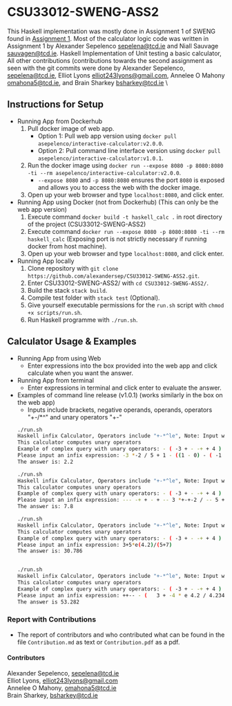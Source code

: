 # CSU33012-SWENG-ASS2
This Haskell implementation was mostly done in Assignment 1 of SWENG found in 
[Assignment 1](https://github.com/alexandersep/CSU33012-SWENG-ASS2.git). Most of the calculator logic code
was written in Assignment 1 by Alexander Sepelenco sepelena@tcd.ie and Niall Sauvage sauvagen@tcd.ie.
Haskell Implementation of Unit testing a basic calculator, All other contributions (contributions towards
the second assignment as seen with the git commits were done by Alexander Sepelenco, sepelena@tcd.ie,
Elliot Lyons elliot243lyons@gmail.com, Annelee O Mahony omahona5@tcd.ie, and Brain Sharkey bsharkey@tcd.ie \\

## Instructions for Setup
* Running App from Dockerhub
    1. Pull docker image of web app.
        * Option 1: Pull web app version using `docker pull asepelenco/interactive-calculator:v2.0.0`.
        * Option 2: Pull command line interface version using `docker pull asepelenco/interactive-calculator:v1.0.1`.
    2. Run the docker image using `docker run --expose 8080 -p 8080:8080 -ti --rm asepelenco/interactive-calculator:v2.0.0`.
        * `--expose 8080` and `-p 8080:8080` ensures the port `8080` is exposed and allows you to access the web
          with the docker image.
    3. Open up your web browser and type `localhost:8080`, and click enter.
* Running App using Docker (not from Dockerhub) (This can only be the web app version)
    1. Execute command `docker build -t haskell_calc .` in root directory of the project (CSU33012-SWENG-ASS2)
    2. Execute command `docker run --expose 8080 -p 8080:8080 -ti --rm haskell_calc` (Exposing port is not strictly necessary
       if running docker from host machine).
    3. Open up your web browser and type `localhost:8080`, and click enter.
* Running App locally
    1. Clone repository with `git clone https://github.com/alexandersep/CSU33012-SWENG-ASS2.git`.
    2. Enter CSU33012-SWENG-ASS2/ with `cd CSU33012-SWENG-ASS2/`.
    3. Build the stack `stack build`.
    4. Compile test folder with `stack test` (Optional).
    5. Give yourself executable permissions for the `run.sh` script with `chmod +x scripts/run.sh`.
    6. Run Haskell programme with `./run.sh`.

## Calculator Usage & Examples 
* Running App from using Web
    * Enter expressions into the box provided into the web app and click calculate when you want the answer.
* Running App from terminal
    * Enter expressions in terminal and click enter to evaluate the answer.
* Examples of command line release (v1.0.1) (works similarly in the box on the web app)
    * Inputs include brackets, negative operands, operands, operators "+-/\*^" and unary operators "+-"
    ```bash
    ./run.sh
    Haskell infix Calculator, Operators include "+-*^le", Note: Input without Qutoes e.g. 2 + 3 instead of "2 + 3"
    This calculator computes unary operators
    Example of complex query with unary operators: - ( -3 + - -+ + 4 ) * l 10 - e(4.2) + 1.1234 * 34.343 / e 1.4
    Please input an infix expression: -3 *-2 / 5 + 1 - ((1 - 0) - ( -1 --2))*4
    The answer is: 2.2
    
    ./run.sh
    Haskell infix Calculator, Operators include "+-*^le", Note: Input without Qutoes e.g. 2 + 3 instead of "2 + 3"
    This calculator computes unary operators
    Example of complex query with unary operators: - ( -3 + - -+ + 4 ) * l 10 - e(4.2) + 1.1234 * 34.343 / e 1.4
    Please input an infix expression: --- -+ + - + -- 3 *+-+-2 / -- 5 + 1 - (  (- 1 - 0) - ( -1 --2)  )*  4
    The answer is: 7.8
    
    ./run.sh
    Haskell infix Calculator, Operators include "+-*^le", Note: Input without Qutoes e.g. 2 + 3 instead of "2 + 3"
    This calculator computes unary operators
    Example of complex query with unary operators: - ( -3 + - -+ + 4 ) * l 10 - e(4.2) + 1.1234 * 34.343 / e 1.4
    Please input an infix expression: 3+5*e(4.2)/(5+7) 
    The answer is: 30.786 
    
    
    ./run.sh
    Haskell infix Calculator, Operators include "+-*^le", Note: Input without Qutoes e.g. 2 + 3 instead of "2 + 3"
    This calculator computes unary operators
    Example of complex query with unary operators: - ( -3 + - -+ + 4 ) * l 10 - e(4.2) + 1.1234 * 34.343 / e 1.4
    Please input an infix expression: ++-- - (   3 + -4 * e 4.2 / 4.234 - - + 4 * 1 - - 0 + 2 * l 1 + e    1 ) 
    The answer is 53.282
    ```

### Report with Contributions
* The report of contributors and who contributed what can be found 
  in the file `Contribution.md` as text or `Contribution.pdf` as a pdf.

#### Contributors
Alexander Sepelenco, sepelena@tcd.ie \
Elliot Lyons, elliot243lyons@gmail.com \
Annelee O Mahony, omahona5@tcd.ie \
Brain Sharkey, bsharkey@tcd.ie
